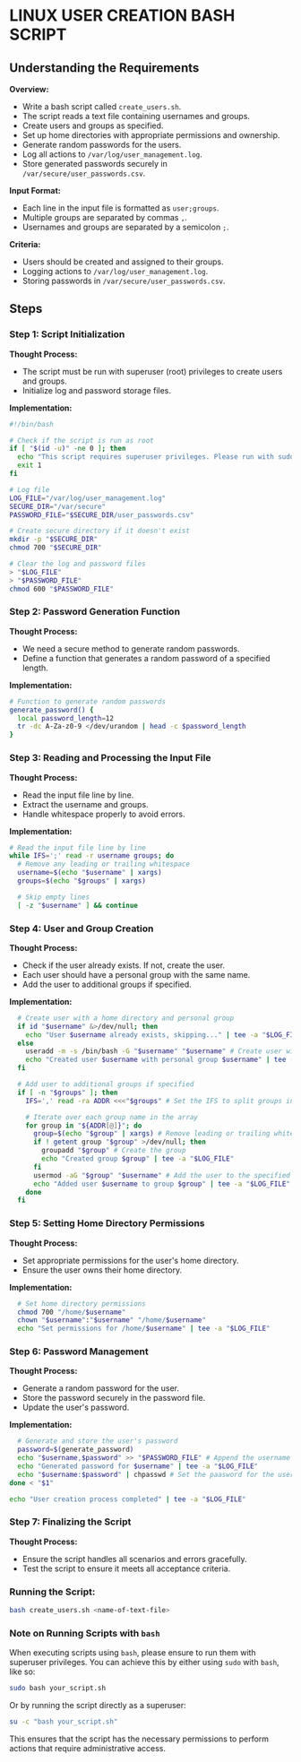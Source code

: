 # LINUX USER CREATION BASH SCRIPT

## Understanding the Requirements

**Overview:**
- Write a bash script called `create_users.sh`.
- The script reads a text file containing usernames and groups.
- Create users and groups as specified.
- Set up home directories with appropriate permissions and ownership.
- Generate random passwords for the users.
- Log all actions to `/var/log/user_management.log`.
- Store generated passwords securely in `/var/secure/user_passwords.csv`.

**Input Format:**
- Each line in the input file is formatted as `user;groups`.
- Multiple groups are separated by commas `,`.
- Usernames and groups are separated by a semicolon `;`.

**Criteria:**
- Users should be created and assigned to their groups.
- Logging actions to `/var/log/user_management.log`.
- Storing passwords in `/var/secure/user_passwords.csv`.

## Steps

### Step 1: Script Initialization

**Thought Process:**
- The script must be run with superuser (root) privileges to create users and groups.
- Initialize log and password storage files.

**Implementation:**
```bash
#!/bin/bash

# Check if the script is run as root
if [ "$(id -u)" -ne 0 ]; then
  echo "This script requires superuser privileges. Please run with sudo or as root."
  exit 1
fi

# Log file
LOG_FILE="/var/log/user_management.log"
SECURE_DIR="/var/secure"
PASSWORD_FILE="$SECURE_DIR/user_passwords.csv"

# Create secure directory if it doesn't exist
mkdir -p "$SECURE_DIR"
chmod 700 "$SECURE_DIR"

# Clear the log and password files
> "$LOG_FILE"
> "$PASSWORD_FILE"
chmod 600 "$PASSWORD_FILE"
```

### Step 2: Password Generation Function

**Thought Process:**
- We need a secure method to generate random passwords.
- Define a function that generates a random password of a specified length.

**Implementation:**
```bash
# Function to generate random passwords
generate_password() {
  local password_length=12
  tr -dc A-Za-z0-9 </dev/urandom | head -c $password_length
}
```

### Step 3: Reading and Processing the Input File

**Thought Process:**
- Read the input file line by line.
- Extract the username and groups.
- Handle whitespace properly to avoid errors.

**Implementation:**
```bash
# Read the input file line by line
while IFS=';' read -r username groups; do
  # Remove any leading or trailing whitespace
  username=$(echo "$username" | xargs)
  groups=$(echo "$groups" | xargs)

  # Skip empty lines
  [ -z "$username" ] && continue
```

### Step 4: User and Group Creation

**Thought Process:**
- Check if the user already exists. If not, create the user.
- Each user should have a personal group with the same name.
- Add the user to additional groups if specified.

**Implementation:**
```bash
  # Create user with a home directory and personal group
  if id "$username" &>/dev/null; then
    echo "User $username already exists, skipping..." | tee -a "$LOG_FILE"
  else
    useradd -m -s /bin/bash -G "$username" "$username" # Create user with home directory, set default shell, create personal group
    echo "Created user $username with personal group $username" | tee -a "$LOG_FILE"
  fi

  # Add user to additional groups if specified
  if [ -n "$groups" ]; then
    IFS=',' read -ra ADDR <<<"$groups" # Set the IFS to split groups into an array (ADDR)

    # Iterate over each group name in the array
    for group in "${ADDR[@]}"; do
      group=$(echo "$group" | xargs) # Remove leading or trailing whitespace
      if ! getent group "$group" >/dev/null; then
        groupadd "$group" # Create the group
        echo "Created group $group" | tee -a "$LOG_FILE"
      fi
      usermod -aG "$group" "$username" # Add the user to the specified group
      echo "Added user $username to group $group" | tee -a "$LOG_FILE"
    done
  fi
```

### Step 5: Setting Home Directory Permissions

**Thought Process:**
- Set appropriate permissions for the user's home directory.
- Ensure the user owns their home directory.

**Implementation:**
```bash
  # Set home directory permissions
  chmod 700 "/home/$username"
  chown "$username":"$username" "/home/$username"
  echo "Set permissions for /home/$username" | tee -a "$LOG_FILE"
```

### Step 6: Password Management

**Thought Process:**
- Generate a random password for the user.
- Store the password securely in the password file.
- Update the user's password.

**Implementation:**
```bash
  # Generate and store the user's password
  password=$(generate_password)
  echo "$username,$password" >> "$PASSWORD_FILE" # Append the username and password to the password file
  echo "Generated password for $username" | tee -a "$LOG_FILE"
  echo "$username:$password" | chpasswd # Set the paasword for the user to the generated password
done < "$1"

echo "User creation process completed" | tee -a "$LOG_FILE"
```

### Step 7: Finalizing the Script

**Thought Process:**
- Ensure the script handles all scenarios and errors gracefully.
- Test the script to ensure it meets all acceptance criteria.

### Running the Script:

```bash
bash create_users.sh <name-of-text-file>
```

### Note on Running Scripts with `bash`

When executing scripts using `bash`, please ensure to run them with superuser privileges. You can achieve this by either using `sudo` with `bash`, like so:

```bash
sudo bash your_script.sh
```

Or by running the script directly as a superuser:

```bash
su -c "bash your_script.sh"
```

This ensures that the script has the necessary permissions to perform actions that require administrative access.